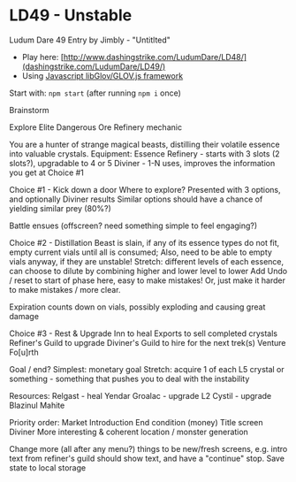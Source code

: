 LD49 - Unstable
============================

Ludum Dare 49 Entry by Jimbly - "Untitlted"

* Play here: [http://www.dashingstrike.com/LudumDare/LD48/](dashingstrike.com/LudumDare/LD49/)
* Using [Javascript libGlov/GLOV.js framework](https://github.com/Jimbly/glovjs)

Start with: `npm start` (after running `npm i` once)

Brainstorm

Explore Elite Dangerous Ore Refinery mechanic

You are a hunter of strange magical beasts, distilling their volatile essence into valuable crystals.
Equipment:
  Essence Refinery - starts with 3 slots (2 slots?), upgradable to 4 or 5
  Diviner - 1-N uses, improves the information you get at Choice #1


Choice #1 - Kick down a door
  Where to explore?  Presented with 3 options, and optionally Diviner results
    Similar options should have a chance of yielding similar prey (80%?)

Battle ensues (offscreen?  need something simple to feel engaging?)

Choice #2 - Distillation
  Beast is slain, if any of its essence types do not fit, empty current vials until all is consumed; Also, need to be able to empty vials anyway, if they are unstable!
    Stretch: different levels of each essence, can choose to dilute by combining higher and lower level to lower
  Add Undo / reset to start of phase here, easy to make mistakes!  Or, just make it harder to make mistakes / more clear.

Expiration counts down on vials, possibly exploding and causing great damage

Choice #3 - Rest & Upgrade
  Inn to heal
  Exports to sell completed crystals
  Refiner's Guild to upgrade
  Diviner's Guild to hire for the next trek(s)
  Venture Fo[u]rth

Goal / end?
  Simplest: monetary goal
  Stretch: acquire 1 of each L5 crystal or something - something that pushes you to deal with the instability

Resources:
  Relgast - heal
  Yendar
  Groalac - upgrade L2
  Cystil - upgrade
  Blazinul
  Mahite

Priority order:
  Market
  Introduction
  End condition (money)
  Title screen
  Diviner
  More interesting & coherent location / monster generation

  Change more (all after any menu?) things to be new/fresh screens, e.g. intro text from refiner's guild should show text, and have a "continue" stop.
  Save state to local storage
